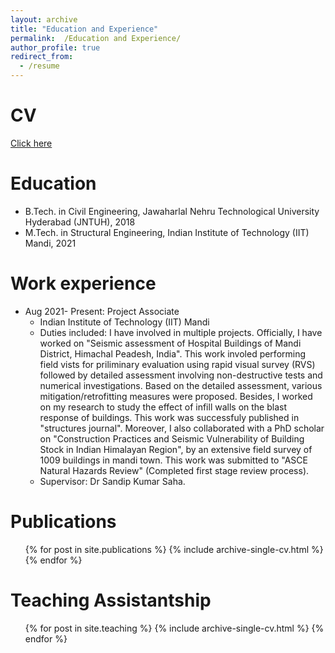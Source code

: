 ```yaml
---
layout: archive
title: "Education and Experience"
permalink:  /Education and Experience/
author_profile: true
redirect_from:
  - /resume
---
```


CV
======
[Click here](https://drive.google.com/file/d/10S4qPjcdmy_7sQin19fxfVQv1rUETe_M/view?usp=sharing)

Education
======
* B.Tech. in Civil Engineering, Jawaharlal Nehru Technological University Hyderabad (JNTUH), 2018
* M.Tech. in Structural Engineering, Indian Institute of Technology (IIT) Mandi, 2021

Work experience
======
* Aug 2021- Present: Project Associate
  * Indian Institute of Technology (IIT) Mandi
  * Duties included: I have involved in multiple projects. Officially, I have worked on "Seismic assessment of Hospital Buildings of Mandi District, Himachal Peadesh, India". This work involed performing field vists for priliminary evaluation using rapid visual survey (RVS) followed by detailed assessment involving non-destructive tests and numerical investigations. Based on the detailed assessment, various mitigation/retrofitting measures were proposed. Besides, I worked on my research to study the effect of infill walls on the blast response of buildings. This work was successfuly published in "structures journal". Moreover, I also collaborated with a PhD scholar on "Construction Practices and Seismic Vulnerability of Building Stock in Indian Himalayan Region", by an extensive field survey of 1009 buildings in mandi town. This work was submitted to "ASCE Natural Hazards Review" (Completed first stage review process).
  * Supervisor: Dr Sandip Kumar Saha.

Publications
======
  <ul>{% for post in site.publications %}
    {% include archive-single-cv.html %}
  {% endfor %}</ul>
  
Teaching Assistantship
======
  <ul>{% for post in site.teaching %}
    {% include archive-single-cv.html %}
  {% endfor %}</ul>
